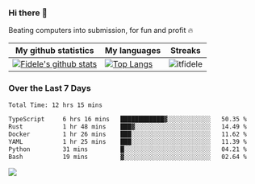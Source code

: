 ### Hi there 👋
<p>Beating computers into submission, for fun and profit 🔥</p>

|My github statistics|My languages|Streaks|
|-|-|-|
|[![Fidele's github stats](https://github-readme-stats.vercel.app/api?username=itfidele&count_private=true&show_icons=true&theme=dark&hide_title=true)](https://github.com/itfidele)|[![Top Langs](https://github-readme-stats.vercel.app/api/top-langs/?username=itfidele&show_icons=true&langs_count=8&theme=dark&layout=compact&hide_title=true)](https://github.com/itfidele)|![itfidele](https://github-readme-streak-stats.herokuapp.com/?user=itfidele&theme=dark)

### Over the Last 7 Days
<!--START_SECTION:waka-->

```txt
Total Time: 12 hrs 15 mins

TypeScript     6 hrs 16 mins   ████████████▓░░░░░░░░░░░░   50.35 %
Rust           1 hr 48 mins    ███▓░░░░░░░░░░░░░░░░░░░░░   14.49 %
Docker         1 hr 26 mins    ███░░░░░░░░░░░░░░░░░░░░░░   11.62 %
YAML           1 hr 25 mins    ███░░░░░░░░░░░░░░░░░░░░░░   11.39 %
Python         31 mins         █░░░░░░░░░░░░░░░░░░░░░░░░   04.21 %
Bash           19 mins         ▓░░░░░░░░░░░░░░░░░░░░░░░░   02.64 %
```

<!--END_SECTION:waka-->



![](https://komarev.com/ghpvc/?username=itfidele)
